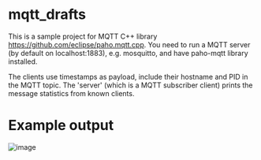 # mqtt_drafts
This is a sample project for MQTT C++ library https://github.com/eclipse/paho.mqtt.cpp.
You need to run a MQTT server (by default on localhost:1883), e.g. mosquitto, and have paho-mqtt library installed.

The clients use timestamps as payload, include their hostname and PID in the MQTT topic.
The 'server' (which is a MQTT subscriber client) prints the message statistics from known clients.

# Example output
![image](https://github.com/lacca0/mqtt_drafts/assets/20230553/c591e74c-9d61-4d78-aa2d-ed360929ffa6)
